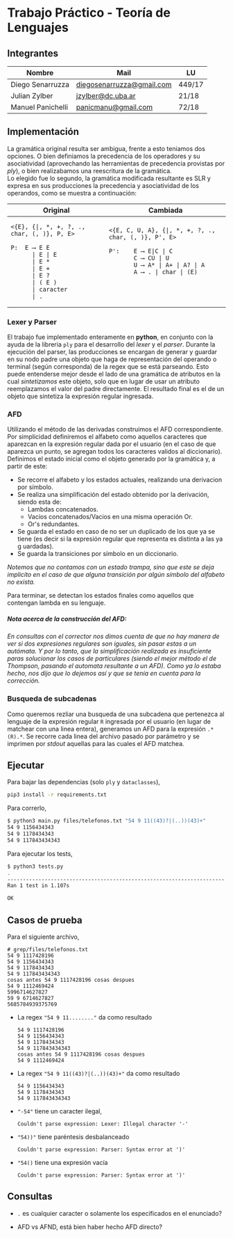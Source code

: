 # Trabajo Práctico - Teoría de Lenguajes

<!-- 
• Las modificaciones a la gramática o indicaciones adicionales que hayan sido necesarias para construir el parser.
• Descripción de cómo se implementó la solución.
• Información y requerimientos de software para ejecutar y recompilar el TP (versiones de compiladores, herramientas, plataforma, etc).
• Casos de prueba con expresiones sintácticamente correctas e incorrectas, resultados obtenidos y conclusiones.
-->

## Integrantes

| Nombre            | Mail                      | LU     |
| ----------------- | ------------------------- | ------ |
| Diego Senarruzza  | diegosenarruzza@gmail.com | 449/17 |
| Julian Zylber     | jzylber@dc.uba.ar         | 21/18  |
| Manuel Panichelli | panicmanu@gmail.com       | 72/18  |

## Implementación

La gramática original resulta ser ambigua, frente a esto teniamos dos opciones. O bien definiamos la precedencia de los operadores y su asociatividad (aprovechando las herramientas de precedencia provistas por *ply*), o bien realizabamos una reescritura de la gramática. <br>
Lo elegido fue lo segundo, la gramática modificada resultante es SLR y expresa en sus producciones la precedencia y asociatividad de los operandos, como se muestra a continuación:

<table>
<thead><tr><th>Original</th><th>Cambiada</th></tr></thead>
<tbody>
<tr><td>

```text
<{E}, {|, *, +, ?, ., char, (, )}, P, E>

P:  E ⟶ E E
      | E | E
      | E *
      | E +
      | E ?
      | ( E )
      | caracter
      | .
```

</td><td>

```text
<{E, C, U, A}, {|, *, +, ?, ., char, (, )}, P', E>

P':    E ⟶ E|C | C
       C ⟶ CU | U
       U ⟶ A* | A+ | A? | A
       A ⟶ . | char | (E)




```

</td></tr>
</tbody></table>

### Lexer y Parser
El trabajo fue implementado enteramente en **python**, en conjunto con la ayuda de la libreria `ply` para el desarrollo del *lexer* y el *parser*.
Durante la ejecución del parser, las producciones se encargan de generar y guardar en su nodo padre una objeto que haga de representación del operando o terminal (según corresponda) de la regex que se está parseando. Esto puede entenderse mejor desde el lado de una gramática de atributos en la cual *sintetizamos* este objeto, solo que en lugar de usar un atributo reemplazamos el valor del padre directamente.
El resultado final es el de un objeto que sintetiza la expresión regular ingresada.

### AFD

Utilizando el método de las derivadas construimos el AFD correspondiente. Por simplicidad definiremos el alfabeto como aquellos caracteres que aparezcan en la expresión regular dada por el usuario (en el caso de que aparezca un punto, se agregan todos los caracteres validos al diccionario). Definimos el estado inicial como el objeto generado por la gramática y, a partir de este:

- Se recorre el alfabeto y los estados actuales, realizando una derivacion por símbolo.
- Se realiza una simplificación del estado obtenido por la derivación, siendo esta de:
  - Lambdas concatenados.
  - Vacios concatenados/Vacios en una misma operación Or.
  - Or's redundantes.
- Se guarda el estado en caso de no ser un duplicado de los que ya se tiene (es decir si la expresión regular que representa es distinta a las ya g uardadas).
- Se guarda la transiciones por símbolo en un diccionario.

*Notemos que no contamos con un estado trampa, sino que este se deja implicito en el caso de que alguna transición por algún símbolo del alfabeto no exista.*

Para terminar, se detectan los estados finales como aquellos que contengan lambda en su lenguaje.

##### Nota acerca de la construcción del AFD:
_En consultas con el corrector nos dimos cuenta de que no hay manera de ver si dos expresiones regulares son iguales, sin pasar estas a un autómata. Y por lo tanto, que la simplificación realizada es insuficiente paras solucionar los casos de particulares (siendo el mejor método el de  *Thompson*, pasando el automata resultante a un AFD).
Como ya lo estaba hecho, nos dijo que lo dejemos así y que se tenía en cuenta para la corrección._


### Busqueda de subcadenas

Como queremos rezliar una busqueda de una subcadena que pertenezca al lenguaje de la expresión regular `R` ingresada por el usuario (en lugar de matchear con una linea entera), generamos un AFD para la expresión `.*(R).*`.
Se recorre cada linea del archivo pasado por parámetro y se imprimen por *stdout* aquellas para las cuales el AFD matchea.

## Ejecutar

Para bajar las dependencias (solo `ply` y `dataclasses`),

```bash
pip3 install -r requirements.txt
```

Para correrlo,

```bash
$ python3 main.py files/telefonos.txt "54 9 11((43)?|(..))(43)+"
54 9 1156434343
54 9 1178434343
54 9 117843434343
```

Para ejecutar los tests,

```bash
$ python3 tests.py
.
----------------------------------------------------------------------
Ran 1 test in 1.107s

OK
```

## Casos de prueba

Para el siguiente archivo,

```text
# grep/files/telefonos.txt
54 9 1117428196
54 9 1156434343
54 9 1178434343
54 9 117843434343
cosas antes 54 9 1117428196 cosas despues
54 9 1112469424
5996714627827
59 9 6714627827
5685784939375769
```

- La regex `"54 9 11........"` da como resultado

  ```text
  54 9 1117428196
  54 9 1156434343
  54 9 1178434343
  54 9 117843434343
  cosas antes 54 9 1117428196 cosas despues
  54 9 1112469424
  ```

- La regex `"54 9 11((43)?|(..))(43)+"` da como resultado

  ```text
  54 9 1156434343
  54 9 1178434343
  54 9 117843434343
  ```

- `"-54"` tiene un caracter ilegal,

  ```text
  Couldn't parse expression: Lexer: Illegal character '-'
  ```

- `"54))"` tiene paréntesis desbalanceado

  ```text
  Couldn't parse expression: Parser: Syntax error at ')'
  ```

- `"54()` tiene una expresión vacía

  ```text
  Couldn't parse expression: Parser: Syntax error at ')'
  ```

## Consultas

- `.` es cualquier caracter o solamente los especificados en el enunciado?

- AFD vs AFND, está bien haber hecho AFD directo?
